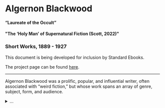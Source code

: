 # Algernon Blackwood

#### “Laureate of the Occult”

#### "The ‘Holy Man’ of Supernatural Fiction (Scott, 2022)"

### Short Works, 1889 - 1927

This document is being developed for inclusion by Standard Ebooks. 

The project page can be found [here](https://kingrpaul.github.io/algernon-blackwood/).

---
Algernon Blackwood was a prolific, popular, and influential writer, often associated with “weird fiction,” but whose work spans an array of genre, subject, form, and audience.

<details>
<summary> ...</summary>

“The Willows,” his best known work and Lovecraft’s favorite supernatural tale, narrates a pilgrimage by two men across central Europe⁠—a journey Tolkien’s readers will recognize as Frodoesque. Both Lovecraft and Tolkien acknowledged Blackwood’s influence and this influence is unmistakable any time Tolkien as author finds himself among ancient trees, climbing a mountain, or afloat on a river. For Lovecraft, it is Blackwood who transforms the “higher space” of Einstein’s annus mirabilis into a perilous firmament to be filled with cosmic horrors and it is Blackwood who first writes the eldritch text that is to become Lovecraft’s Necronomicon. But, while Blackwood was an explorer of the macabre corners of “ghostland;” he was captivated by the beauty of nature, believed in “traveling light,” and never confined himself anywhere.

It had been one of Blackwood’s life goals to become a “holy man.” He lived itinerant, unwed, and wrote only because he “could not keep it back.” His words were published in books, magazines, journals, newspapers; presented on stage; and broadcast on radio and television. Writing for any reader, he was published by The Country Gentleman, Lady’s Realm, and⁠—⁠for children⁠—⁠in The Merry Go Round. He wrote for both The Methodist Magazine and The Occult Review. One of his lesser-read stories was printed exclusively by The Burrowa News of New South Wales, in Australia.

Even Blackwood lost count of what he had published, so that no definitive bibliography exists. Though the present collection is not exhaustive⁠—doubtless some works are lost to time⁠—it is the most extensive of its kind. The fiction includes 16 novellas, a 3-act play, 145 short stories, 5 poems, and 3 songs. Supplementing this are 53 non-fiction works. Most provide background to the fiction stories and some are stories themselves.

While there is no “Blackwood Universe” in the modern sense; themes, characters, and settings are often shared. When Blackwood writes, the categories of fiction, non-fiction, and autobiography become indistinct, some works difficult to place. Of the works in this collection, twenty-one were published for children, but again the distinction is often arbitrary.

In the end, it is all Blackwood.
</blockquote>
</details>

